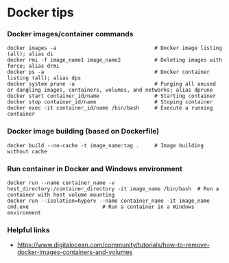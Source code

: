 Docker tips
=====

### Docker images/container commands

```
docker images -a                                # Docker image listing (all); alias di
docker rmi -f image_name1 image_name2           # Deleting images with force; alias drmi
docker ps -a                                    # Docker container listing (all); alias dps
docker system prune -a                          # Purging all anused or dangling images, containers, volumes, and networks; alias dprune
docker start container_id/name                  # Starting container
docker stop container_id/name                   # Stoping container
docker exec -it container_id/name /bin/bash     # Execute a running container
```

### Docker image building (based on Dockerfile)

```
docker build --no-cache -t image_name:tag .     # Image building without cache
```

### Run container in Docker and Windows environment

```
docker run --name container_name -v host_directory:/container_directory -it image_name /bin/bash  # Run a container with host volume mounting
docker run --isolation=hyperv --name container_name -it image_name cmd.exe                        # Run a container in a Windows environment
```

### Helpful links

* <https://www.digitalocean.com/community/tutorials/how-to-remove-docker-images-containers-and-volumes>
